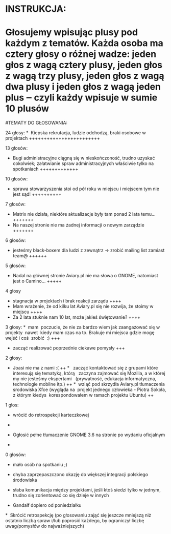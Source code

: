 # INSTRUKCJA:
# Głosujemy wpisując plusy pod każdym z tematów. Każda osoba ma cztery głosy o różnej wadze: jeden głos z wagą cztery plusy, jeden głos z wagą trzy plusy, jeden głos z wagą dwa plusy i jeden głos z wagą jeden plus ‒ czyli każdy wpisuje w sumie 10 plusów

#TEMATY DO GŁOSOWANIA:

24 głosy:
*  Kiepska rekrutacja, ludzie odchodzą, braki osobowe w projektach
++++++++++++++++++++++++

13 głosów:
* Bugi administracyjne ciągną się w nieskończoność, trudno uzyskać cokolwiek; załatwianie spraw administracyjnych właściwie tylko na spotkaniach
+++++++++++++

10 głosów:
* sprawa stowarzyszenia stoi od pół roku w miejscu i miejscem tym nie jest sąd!
++++++++++

7 głosów:
* Matrix nie działa, niektóre aktualizacje były tam ponad 2 lata temu...
+++++++
* Na naszej stronie nie ma żadnej informacji o nowym zarządzie
+++++++

6 głosów:
* jesteśmy black-boxem dla ludzi z zewnątrz -> zrobić mailing list zamiast team@
++++++

5 głosów:
* Nadal na głównej stronie Aviary.pl nie ma słowa o GNOME, natomiast jest o Camino...
+++++

4 głosy
* stagnacja w projektach i brak reakcji zarządu
++++
* Mam wrażenie, że od kilku lat Aviary.pl się nie rozwija, że stoimy w miejscu
++++
* Za 2 lata stuknie nam 10 lat, może jakieś świętowanie?
++++

3 głosy:
*  mam  poczucie, że nie za bardzo wiem jak zaangażować się w projekty  nawet  kiedy mam czas na to. Brakuje mi miejsca gdzie mogę wejść i coś  zrobić  :)
+++
* zacząć realizować poprzednie ciekawe pomysły
+++

2 głosy:
* Joasi nie ma z nami :(
++
*   zacząć kontaktować się z grupami które interesują się tematyką, którą   zaczyna zajmować się Mozilla, a w której my nie jesteśmy ekspertami   (prywatność, edukacja informatyczna, technologie mobilne itp.)
++
*  wziąć pod skrzydła Aviary.pl tłumaczenia srodowiska Xfce (wygląda na  projekt jednego człowieka - Piotra Sokoła, z którym kiedys  korespondowałem w ramach projektu Ubuntu)
++

1 głos:
* wrócić do retrospekcji karteczkowej
+
* Ogłosić pełne tłumaczenie GNOME 3.6 na stronie po wydaniu oficjalnym
+

0 głosów:
* mało osób na spotkaniu ;)

* chyba zaprzepaszczono okazję do większej integracji polskiego środowiska

* słaba komunikacja między projektami, jeśli ktoś siedzi tylko w jednym, trudno się zorientować co się dzieje w innych

* Gandalf dopiero od poniedziałku

*  Skrócić retrospekcję (po głosowaniu zająć się jeszcze mniejszą niż  ostatnio liczbą spraw i/lub poprosić każdego, by ograniczył liczbę  uwag/pomysłów do najważniejszych)
